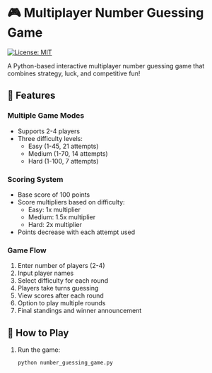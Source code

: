 # 🎮 Multiplayer Number Guessing Game

[![License: MIT](https://img.shields.io/badge/License-MIT-yellow.svg)](https://opensource.org/licenses/MIT)

A Python-based interactive multiplayer number guessing game that combines strategy, luck, and competitive fun!

## 🌟 Features

### Multiple Game Modes
- Supports 2-4 players
- Three difficulty levels:
  - Easy (1-45, 21 attempts)
  - Medium (1-70, 14 attempts)
  - Hard (1-100, 7 attempts)

### Scoring System
- Base score of 100 points
- Score multipliers based on difficulty:
  - Easy: 1x multiplier
  - Medium: 1.5x multiplier
  - Hard: 2x multiplier
- Points decrease with each attempt used

### Game Flow
1. Enter number of players (2-4)
2. Input player names
3. Select difficulty for each round
4. Players take turns guessing
5. View scores after each round
6. Option to play multiple rounds
7. Final standings and winner announcement

## 🎯 How to Play

1. Run the game:
   ```bash
   python number_guessing_game.py
   ```
